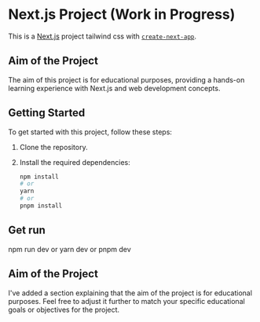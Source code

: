 # Next.js Project (Work in Progress)

This is a [Next.js](https://nextjs.org/) project tailwind css with [`create-next-app`](https://github.com/vercel/next.js/tree/canary/packages/create-next-app).

## Aim of the Project

The aim of this project is for educational purposes, providing a hands-on learning experience with Next.js and web development concepts.

## Getting Started

To get started with this project, follow these steps:

1. Clone the repository.
2. Install the required dependencies:

   ```bash
   npm install
   # or
   yarn
   # or
   pnpm install
   
## Get run

npm run dev
or
yarn dev
or
pnpm dev

##

## Aim of the Project

I've added a section explaining that the aim of the project is for educational purposes. Feel free to adjust it further to match your specific educational goals or objectives for the project.
